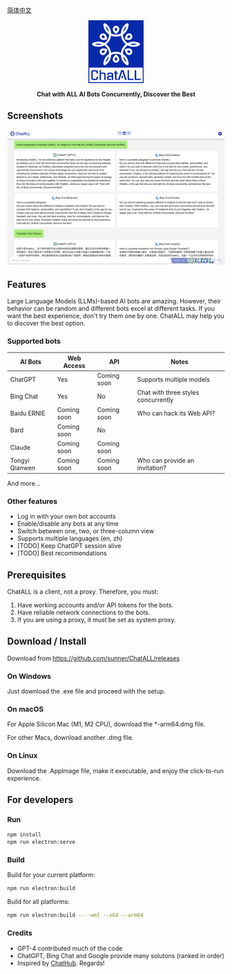 [简体中文](README_ZH-CN.md)

<div align="center">
   <img src="src/assets/logo-cover.png" width=128></img>
   <p><strong>Chat with ALL AI Bots Concurrently, Discover the Best</strong></p>
</div>

## Screenshots

![Screenshot](screenshots/screenshot-1.png?raw=true)

## Features

Large Language Models (LLMs)-based AI bots are amazing. However, their behavior can be random and different bots excel at different tasks. If you want the best experience, don't try them one by one. ChatALL may help you to discover the best option.

### Supported bots

| AI Bots        | Web Access  | API         | Notes                                 |
|----------------|-------------|-------------|---------------------------------------|
| ChatGPT        | Yes         | Coming soon | Supports multiple models              |
| Bing Chat      | Yes         | No          | Chat with three styles concurrently   |
| Baidu ERNIE    | Coming soon | Coming soon | Who can hack its Web API?             |
| Bard           | Coming soon | No          |                                       |
| Claude         | Coming soon | Coming soon |                                       |
| Tongyi Qianwen | Coming soon | Coming soon | Who can provide an invitation?        |

And more...

### Other features

* Log in with your own bot accounts
* Enable/disable any bots at any time
* Switch between one, two, or three-column view
* Supports multiple languages (en, zh)
* [TODO] Keep ChatGPT session alive
* [TODO] Best recommendations

## Prerequisites

ChatALL is a client, not a proxy. Therefore, you must:

1. Have working accounts and/or API tokens for the bots.
2. Have reliable network connections to the bots.
3. If you are using a proxy, it must be set as system proxy.

## Download / Install

Download from https://github.com/sunner/ChatALL/releases

### On Windows

Just download the .exe file and proceed with the setup.

### On macOS

For Apple Silicon Mac (M1, M2 CPU), download the *-arm64.dmg file.

For other Macs, download another .dmg file.

### On Linux

Download the .AppImage file, make it executable, and enjoy the click-to-run experience.

## For developers

### Run

```bash
npm install
npm run electron:serve
```

### Build

Build for your current platform:
```bash
npm run electron:build
```

Build for all platforms:
```bash
npm run electron:build -- -wml --x64 --arm64
```

### Credits

* GPT-4 contributed much of the code
* ChatGPT, Bing Chat and Google provide many solutons (ranked in order)
* Inspired by [ChatHub](https://github.com/chathub-dev/chathub). Regards!
